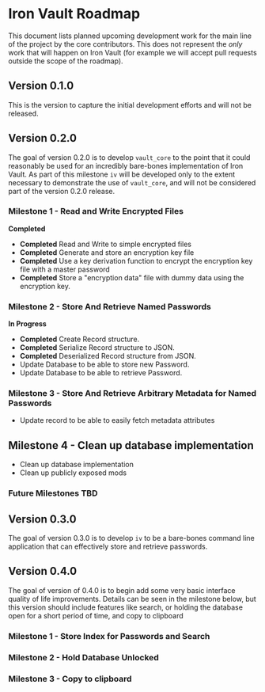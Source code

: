# Iron Vault Roadmap

This document lists planned upcoming development work for the main line of the project by the core contributors. This does not represent the _only_ work that will happen on Iron Vault (for example we will accept pull requests outside the scope of the roadmap).

## Version 0.1.0

This is the version to capture the initial development efforts and will not be released.

## Version 0.2.0

The goal of version 0.2.0 is to develop `vault_core` to the point that it could reasonably be used for an incredibly bare-bones implementation of Iron Vault. As part of this milestone `iv` will be developed only to the extent necessary to demonstrate the use of `vault_core`, and will not be considered part of the version 0.2.0 release.

### Milestone 1 - Read and Write Encrypted Files
**Completed**
* **Completed** Read and Write to simple encrypted files
* **Completed** Generate and store an encryption key file
* **Completed** Use a key derivation function to encrypt the encryption key file with a master password
* **Completed** Store a "encryption data" file with dummy data using the encryption key.

### Milestone 2 - Store And Retrieve Named Passwords
**In Progress**
* **Completed** Create Record structure.
* **Completed** Serialize Record structure to JSON.
* **Completed** Deserialized Record structure from JSON.
* Update Database to be able to store new Password.
* Update Database to be able to retrieve Password.

### Milestone 3 - Store And Retrieve Arbitrary Metadata for Named Passwords
* Update record to be able to easily fetch metadata attributes

## Milestone 4 - Clean up database implementation
* Clean up database implementation
* Clean up publicly exposed mods

### Future Milestones TBD

## Version 0.3.0

The goal of version 0.3.0 is to develop `iv` to be a bare-bones command line application that can effectively store and retrieve passwords.

## Version 0.4.0

The goal of version of 0.4.0 is to begin add some very basic interface quality of life improvements. Details can be seen in the milestone below, but this version should include features like search, or holding the database open for a short period of time, and copy to clipboard

### Milestone 1 - Store Index for Passwords and Search

### Milestone 2 - Hold Database Unlocked

### Milestone 3 - Copy to clipboard
